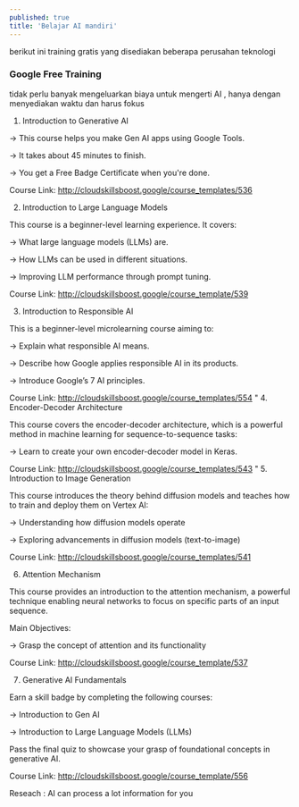 ```yaml
---
published: true
title: 'Belajar AI mandiri'
---
```


berikut ini training gratis yang disediakan beberapa perusahan teknologi

### Google Free Training 

tidak perlu banyak mengeluarkan biaya untuk mengerti AI , hanya dengan menyediakan waktu dan harus fokus

1. Introduction to Generative AI

→ This course helps you make Gen AI apps using Google Tools.

→ It takes about 45 minutes to finish.

→ You get a Free Badge Certificate when you're done.

Course Link: http://cloudskillsboost.google/course_templates/536

2. Introduction to Large Language Models

This course is a beginner-level learning experience. It covers:

→ What large language models (LLMs) are.

→ How LLMs can be used in different situations.

→ Improving LLM performance through prompt tuning.

Course Link: http://cloudskillsboost.google/course_template/539

3. Introduction to Responsible AI

This is a beginner-level microlearning course aiming to:

→ Explain what responsible AI means.

→ Describe how Google applies responsible AI in its products.

→ Introduce Google’s 7 AI principles.

Course Link: http://cloudskillsboost.google/course_templates/554
"
4. Encoder-Decoder Architecture

This course covers the encoder-decoder architecture, which is a powerful method in machine learning for sequence-to-sequence tasks:

→ Learn to create your own encoder-decoder model in Keras.

Course Link: http://cloudskillsboost.google/course_templates/543
"
5. Introduction to Image Generation

This course introduces the theory behind diffusion models and teaches how to train and deploy them on Vertex AI:

→ Understanding how diffusion models operate

→ Exploring advancements in diffusion models (text-to-image)

Course Link: http://cloudskillsboost.google/course_templates/541

6. Attention Mechanism

This course provides an introduction to the attention mechanism, a powerful technique enabling neural networks to focus on specific parts of an input sequence.

Main Objectives:

→ Grasp the concept of attention and its functionality

Course Link: http://cloudskillsboost.google/course_template/537

7. Generative AI Fundamentals

Earn a skill badge by completing the following courses:

→ Introduction to Gen AI

→ Introduction to Large Language Models (LLMs)

Pass the final quiz to showcase your grasp of foundational concepts in generative AI.

Course Link: http://cloudskillsboost.google/course_template/556

Reseach : AI can process a lot information for you
